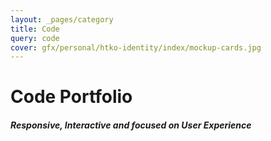 ```yaml
---
layout: _pages/category
title: Code
query: code
cover: gfx/personal/htko-identity/index/mockup-cards.jpg
---
```

# Code Portfolio

##### Responsive, Interactive and focused on User Experience
